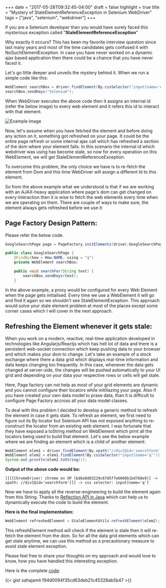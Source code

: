 +++
date = "2017-05-28T09:32:45-04:00"
draft = false
highlight = true
title = "Mystery of StaleElementReferenceException in Selenium WebDriver"
tags = ["java", "selenium", "webdriver"]
+++

If you are a Selenium developer than you would have surely faced this mysterious exception called "**StaleElementReferenceException**"

Why exactly it occurs? This has been my favorite interview question since last many years and most of the time candidates gets confused it with NoSuchElementException. In case you have never worked on a dynamic ajax based application then there could be a chance that you have never faced it.

Let's go little deeper and unveils the mystery behind it. When we run a simple code like this:

```java
WebElement searchBox = driver.findElement(By.cssSelector("input[name='q'"));
searchBox.sendKeys("Selenium");
```

When WebDriver executes the above code then it assigns an internal id (refer the below image) to every web element and it refers this id to interact with that element.

![Example image](/img/stale-element-1.png)

Now, let's assume when you have fetched the element and before doing any action on it, something got refreshed on your page. It could be the entire page refresh or some internal ajax call which has refreshed a section of the dom where your element falls. In this scenario the internal id which webdriver was using has become stale, so now for every operation on this WebElement, we will get StaleElementReferenceException.

To overcome this problem, the only choice we have is to re-fetch the element from Dom and this time WebDriver will assign a different Id to this element.

So from the above example what we understood is that if we are working with an AJAX-heavy application where page's dom can get changed on every interaction then it is wise to fetch the web elements every time when we are operating on them. There are couple of ways to make sure, the element always gets refreshed before we use it:

Page Factory Design Pattern:
---------------------------



 Please refer the below code.

 ```java
GoogleSearchPage page = PageFactory.initElements(driver,GoogleSearchPage.class);
```

```java
public class GoogleSearchPage {
    @FindBy(how = How.NAME, using = "q")
    private WebElement searchBox;

    public void searchFor(String text) {
        searchBox.sendKeys(text);
    }
```
In the above example, a proxy would be configured for every Web Element when the page gets initialised. Every time we use a WebElement it will go and find it again so we shouldn't see StaleElementException. This approach would solve your stale element problem at most of the places except some corner cases which I will cover in the next approach.

Refreshing the Element whenever it gets stale:
----------------------------------------------

When you work on a modern, reactive, real-time application developed in technologies like Angularjs/Reactjs which has hell lot of data and there is a persistent web-socket connection which keep pushing data to your browser and which makes your dom to change.  Let's take an example of a stock exchange where there a data grid which displays real-time information and data keeps changing too frequently. In this case, whenever the data gets changed at server-side, the changes will be pushed automatically to your UI grid and depending on your data your respective rows or cells will get stale.

Here, Page factory can not help as most of your grid elements are dynamic and you cannot configure their locators while initiliazing your page. Also if you have created your own data model to prase data, than it is difficult to configure Page Factory accross all your data model classes.

To deal with this problem I decided to develop a generic method to refresh the element in case it gets stale. To refresh an element, we first need to figure out its By locator but Selenium API has not exposed anything to re-construct the locator from an existing web element. I was fortunate that they have exposed a toString method on WebElement which print all the locators being used to build that element. Let's see the below example where we are finding an element which is a child of another element:

```java
WebElement elem1 = driver.findElement(By.xpath("//div[@id='searchform']"));
WebElement elem2 = elem1.findElement(By.cssSelector("input[name='q'"));
System.out.println(elem2.toString());
```

**Output of the above code would be:**
```
[[[[ChromeDriver: chrome on XP (bd6a0d83229c67d5f7e6060b1bd768e9)] -> xpath: //div[@id='searchform']]] -> css selector: input[name='q']
```

Now we have to apply all the reverse-engineering to build the element again from this String. Thanks to [Reflection API in Java](https://docs.oracle.com/javase/tutorial/reflect/) which can help us to dynamically execute the code to build the element.

**Here is the final implementation:**

```java
WebElement refreshedElement = StaleElementUtils.refreshElement(elem2);
```

This refreshElement method will check if the element is stale then it will re-fetch the element from the dom. So for all the data grid elements which can get stale anytime, we can use this method as a precautionary measure to avoid stale element exception.

Please feel free to share your thoughts on my approach and would love to know, how you have handled this interesting exception.

Here is the complete [code](https://gist.github.com/sahajamit/f94d0094f35cd63deb21c45328ab5b47):

{{< gist sahajamit f94d0094f35cd63deb21c45328ab5b47 >}}